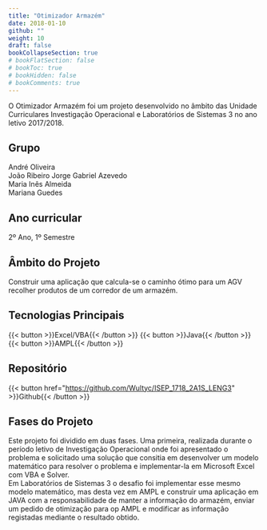 ```yaml
---
title: "Otimizador Armazém"
date: 2018-01-10
github: ""
weight: 10
draft: false
bookCollapseSection: true
# bookFlatSection: false
# bookToc: true
# bookHidden: false
# bookComments: true
---
```


O Otimizador Armazém foi um projeto desenvolvido no âmbito das Unidade Curriculares Investigação Operacional e Laboratórios de Sistemas 3 no ano letivo 2017/2018.

## Grupo
André Oliveira  
João Ribeiro
Jorge Gabriel Azevedo  
Maria Inês Almeida  
Mariana Guedes  

## Ano curricular
2º Ano, 1º Semestre

## Âmbito do Projeto
Construir uma aplicação que calcula-se o caminho ótimo para um AGV recolher produtos de um corredor de um armazém.

## Tecnologias Principais
{{< button >}}Excel/VBA{{< /button >}}
{{< button >}}Java{{< /button >}}
{{< button >}}AMPL{{< /button >}}

## Repositório
{{< button href="https://github.com/Wultyc/ISEP_1718_2A1S_LENG3" >}}Github{{< /button >}}

## Fases do Projeto
Este projeto foi dividido em duas fases. Uma primeira, realizada durante o período letivo de Investigação Operacional onde foi apresentado o problema e solicitado uma solução que consitia em desenvolver um modelo matemático para resolver o problema e implementar-la em Microsoft Excel com VBA e Solver.  
Em Laboratórios de Sistemas 3 o desafio foi implementar esse mesmo modelo matemático, mas desta vez em AMPL e construir uma aplicação em JAVA com a responsabilidade de manter a informação do armazém, enviar um pedido de otimização para op AMPL e modificar as informação registadas mediante o resultado obtido.